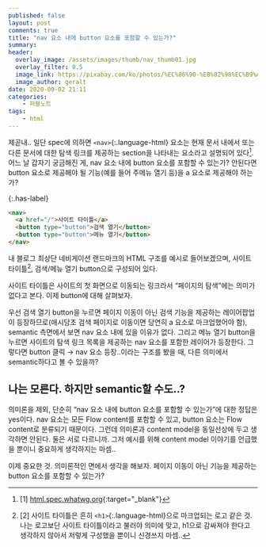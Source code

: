 ```yaml
---
published: false
layout: post
comments: true
title: "nav 요소 내에 button 요소를 포함할 수 있는가?"
summary:
header:
  overlay_image: /assets/images/thumb/nav_thumb01.jpg
  overlay_filter: 0.5
  image_link: https://pixabay.com/ko/photos/%EC%86%90-%EB%82%98%EC%B9%A8%EB%B0%98-%EC%98%A4%EB%A6%AC-%EC%97%94%ED%85%8C%EC%9D%B4%EC%85%98-3585349/
  image_author: geralt
date: 2020-09-02 21:11
categories:
    - 퍼블노트
tags:
    - html
---
```


제곧내.. 일단 spec에 의하면 ```<nav>```{:.language-html} 요소는 현재 문서 내에서 또는 다른 문서에 대한 탐색 링크를 제공하는 section을 나타내는 요소라고 설명되어 있다[^1]. 어느 날 갑자기 궁금해진 게, nav 요소 내에 button 요소를 포함할 수 있는가? 안된다면 button 요소로 제공해야 될 기능(예를 들어 주메뉴 열기 등)을 a 요소로 제공해야 하는가?

{:.has-label}
```html
<nav>
  <a href="/">사이트 타이틀</a>
  <button type="button">검색 열기</button>
  <button type="button">메뉴 열기</button>
</nav>
```

내 블로그 최상단 네비게이션 랜드마크의 HTML 구조를 예시로 들어보겠으며, 사이트 타이틀[^2], 검색/메뉴 열기 button으로 구성되어 있다.

사이트 타이틀은 사이트의 첫 화면으로 이동되는 링크라서 &ldquo;페이지의 탐색&rdquo;에는 의미가 없다고 본다. 이제 button에 대해 살펴보자.

우선 검색 열기 button을 누르면 페이지 이동이 아닌 검색 기능을 제공하는 레이어팝업이 등장하므로(애시당초 검색 페이지로 이동이면 당연히 a 요소로 마크업했어야 함), semantic 측면에서 보면 nav 요소 내에 있을 이유가 없다. 그리고 메뉴 열기 button을 누르면 사이트의 탐색 링크 목록을 제공하는 nav 요소를 포함한 레이어가 등장한다. 그렇다면 button 클릭 &rarr; nav 요소 등장..이라는 구조를 봤을 때, 다른 의미에서 semantic하다고 볼 수 있을까?

## 나는 모른다. 하지만 semantic할 수도..?

의미론을 제외, 단순히 &ldquo;nav 요소 내에 button 요소를 포함할 수 있는가&rdquo;에 대한 정답은 yes이다. nav 요소는 모든 Flow content를 포함할 수 있고, button 요소는 Flow content로 분류되기 때문이다. 그런데 의미론과 content model을 동일선상에 두고 생각하면 안된다. 둘은 서로 다르니까. 그저 예시를 위해 content model 이야기를 언급했을 뿐이니 중요하게 생각하지는 마셈..

이제 중요한 것. 의미론적인 면에서 생각을 해보자. 페이지 이동이 아닌 기능을 제공하는 button 요소를 포함할 수 있는가? 

[^1]: [1] [html.spec.whatwg.org](https://html.spec.whatwg.org/multipage/sections.html#the-nav-element){:target="_blank"}

[^2]: [2] 사이트 타이틀은 흔히 ```<h1>```{:.language-html}으로 마크업되는 로고 같은 것. 나는 로고보단 사이트 타이틀이라고 불러야 의미에 맞고, h1으로 감싸져야 한다고 생각하지 않아서 저렇게 구성했을 뿐이니 신경쓰지 마셈..